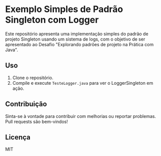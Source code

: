 # Exemplo Simples de Padrão Singleton com Logger

Este repositório apresenta uma implementação simples do padrão de projeto Singleton usando um sistema de logs, com o objetivo de ser apresentado ao Desafio "Explorando padrões de projeto na Prática com Java".

## Uso

1. Clone o repositório.
2. Compile e execute `TesteLogger.java` para ver o LoggerSingleton em ação.

## Contribuição

Sinta-se à vontade para contribuir com melhorias ou reportar problemas. Pull requests são bem-vindos!

## Licença

MIT
